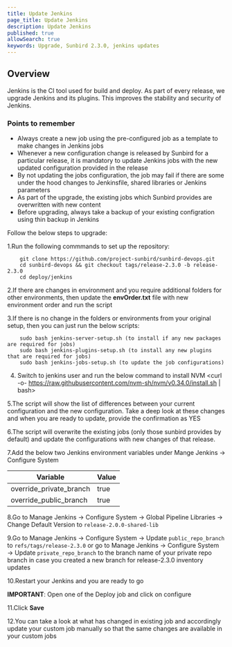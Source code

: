 ```yaml
---
title: Update Jenkins 
page_title: Update Jenkins
description: Update Jenkins 
published: true
allowSearch: true
keywords: Upgrade, Sunbird 2.3.0, jenkins updates
---
```

## Overview

Jenkins is the CI tool used for build and deploy. As part of every release, we upgrade Jenkins and its plugins. This improves the stability and security of Jenkins.

### Points to remember

* Always create a new job using the pre-configured job as a template to make changes in Jenkins jobs  
* Whenever a new configuration change is released by Sunbird for a particular release, it is mandatory to update Jenkins jobs with the new updated configuration provided in the release  
* By not updating the jobs configuration, the job may fail if there are some under the hood changes to Jenkinsfile, shared libraries or Jenkins parameters  
* As part of the upgrade, the existing jobs which Sunbird provides are overwritten with new content  
* Before upgrading, always take a backup of your existing configration using thin backup in Jenkins  

Follow the below steps to upgrade:

1.Run the following commmands to set up the repository:

        git clone https://github.com/project-sunbird/sunbird-devops.git
        cd sunbird-devops && git checkout tags/release-2.3.0 -b release-2.3.0
        cd deploy/jenkins

2.If there are changes in environment and you require additional folders for other environments, then update the **envOrder.txt** file with new environment order and run the script  

3.If there is no change in the folders or environments from your original setup, then you can just run the below scripts:

        sudo bash jenkins-server-setup.sh (to install if any new packages are required for jobs)
        sudo bash jenkins-plugins-setup.sh (to install any new plugins that are required for jobs)
        sudo bash jenkins-jobs-setup.sh (to update the job configurations)
   
4. Switch to jenkins user and run the below command to install NVM
        <curl -o- https://raw.githubusercontent.com/nvm-sh/nvm/v0.34.0/install.sh | bash>

5.The script will show the list of differences between your current configuration and the new configuration. Take a deep look at these changes and when you are ready to update, provide the confirmation as YES 

6.The script will overwrite the existing jobs (only those sunbird provides by default) and update the configurations with new changes of that release.

7.Add the below two Jenkins environment variables under Mange Jenkins → Configure System

|Variable | Value |
|----------|-------|
| override_private_branch |	true |
| override_public_branch | true |

8.Go to Manage Jenkins → Configure System → Global Pipeline Libraries → Change Default Version to `release-2.0.0-shared-lib`

9.Go to Manage Jenkins → Configure System → Update `public_repo_branch` to `refs/tags/release-2.3.0` or go to Manage Jenkins → Configure System → Update `private_repo_branch` to the branch name of your private repo branch in case you created a new branch for release-2.3.0 inventory updates  

10.Restart your Jenkins and you are ready to go  

**IMPORTANT**: Open one of the Deploy job and click on configure  

11.Click **Save**  

12.You can take a look at what has changed in existing job and accordingly update your custom job manually so that the same changes are available in your custom jobs
